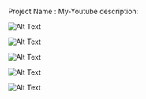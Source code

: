 Project Name : My-Youtube
description: 



![Alt Text]([assets/my-image.png](https://github.com/mdgulamrasulkhan/my-youtube/blob/6fd7d54700a452d3319d3709d401c50fde9a65d0/Screenshot%202025-07-14%20145316.png))

![Alt Text](assets/my-image.png)

![Alt Text](assets/my-image.png)

![Alt Text](assets/my-image.png)

![Alt Text](assets/my-image.png)

